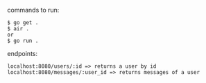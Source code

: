 commands to run:

    $ go get .
    $ air .
    or
    $ go run .

endpoints:

    localhost:8080/users/:id => returns a user by id
    localhost:8080/messages/:user_id => returns messages of a user
